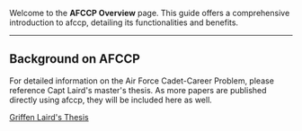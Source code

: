 Welcome to the **AFCCP Overview** page. This guide offers a comprehensive introduction to afccp, 
detailing its functionalities and benefits.

---

## Background on AFCCP

For detailed information on the Air Force Cadet-Career Problem, please reference Capt Laird's master's thesis. 
As more papers are published directly using afccp, they will be included here as well.

<a href="https://scholar.afit.edu/cgi/viewcontent.cgi?article=6348&context=etd" target="_blank">Griffen Laird's Thesis</a>